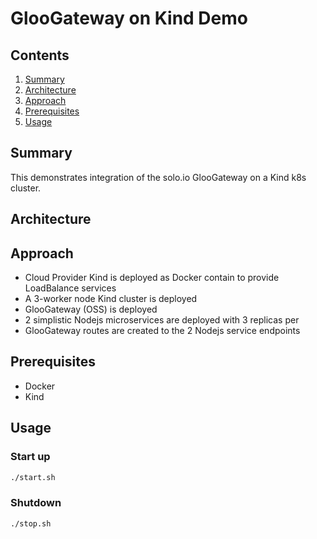 # GlooGateway on Kind Demo

## Contents
1.  [Summary](#summary)
2.  [Architecture](#architecture)
3.  [Approach](#approach)
4.  [Prerequisites](#prerequisites)
5.  [Usage](#usage)

## Summary <a name="summary"></a>
This demonstrates integration of the solo.io GlooGateway on a Kind k8s cluster.  

## Architecture <a name="architecture"></a>


## Approach <a name="approach"></a>
- Cloud Provider Kind is deployed as Docker contain to provide LoadBalance services
- A 3-worker node Kind cluster is deployed
- GlooGateway (OSS) is deployed
- 2 simplistic Nodejs microservices are deployed with 3 replicas per
- GlooGateway routes are created to the 2 Nodejs service endpoints

## Prerequisites <a name="prerequisites"></a>
- Docker
- Kind

## Usage <a name="usage"></a>
### Start up
```bash
./start.sh
```
### Shutdown
```bash
./stop.sh
```